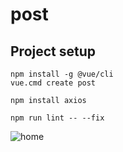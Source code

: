 # post

## Project setup
```
npm install -g @vue/cli
vue.cmd create post

npm install axios

npm run lint -- --fix
```

![home](https://github.com/eunji0619/post/assets/83390051/91398c6b-dd16-41a4-b8cc-8fba12d1349b)
